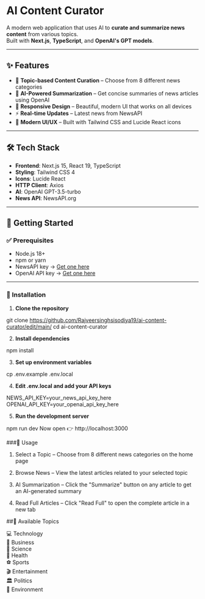# AI Content Curator

A modern web application that uses AI to **curate and summarize news content** from various topics.  
Built with **Next.js**, **TypeScript**, and **OpenAI's GPT models**.

---

## ✨ Features

- 🎯 **Topic-based Content Curation** – Choose from 8 different news categories  
- 🤖 **AI-Powered Summarization** – Get concise summaries of news articles using OpenAI  
- 📱 **Responsive Design** – Beautiful, modern UI that works on all devices  
- ⚡ **Real-time Updates** – Latest news from NewsAPI  
- 🎨 **Modern UI/UX** – Built with Tailwind CSS and Lucide React icons  

---

## 🛠 Tech Stack

- **Frontend**: Next.js 15, React 19, TypeScript  
- **Styling**: Tailwind CSS 4  
- **Icons**: Lucide React  
- **HTTP Client**: Axios  
- **AI**: OpenAI GPT-3.5-turbo  
- **News API**: NewsAPI.org  

---

## 🚀 Getting Started

### ✅ Prerequisites

- Node.js 18+  
- npm or yarn  
- NewsAPI key → [Get one here](https://newsapi.org/)  
- OpenAI API key → [Get one here](https://platform.openai.com/)  

---

### 🔧 Installation

1. **Clone the repository**  

git clone https://github.com/Rajveersinghsisodiya19/ai-content-curator/edit/main/
cd ai-content-curator


2. **Install dependencies**  

npm install


3. **Set up environment variables**

cp .env.example .env.local


4. **Edit .env.local and add your API keys**

NEWS_API_KEY=your_news_api_key_here
OPENAI_API_KEY=your_openai_api_key_here


5. **Run the development server**

npm run dev
Now open 👉 http://localhost:3000

###📌 Usage

1. Select a Topic – Choose from 8 different news categories on the home page

2. Browse News – View the latest articles related to your selected topic

3. AI Summarization – Click the "Summarize" button on any article to get an AI-generated summary

4. Read Full Articles – Click "Read Full" to open the complete article in a new tab

##📑 Available Topics

💻 Technology
<br>
💼 Business
<br>
🔬 Science
<br>
🏥 Health
<br>
⚽ Sports
<br>
🎬 Entertainment
<br>
🏛️ Politics
<br>
🌱 Environment
